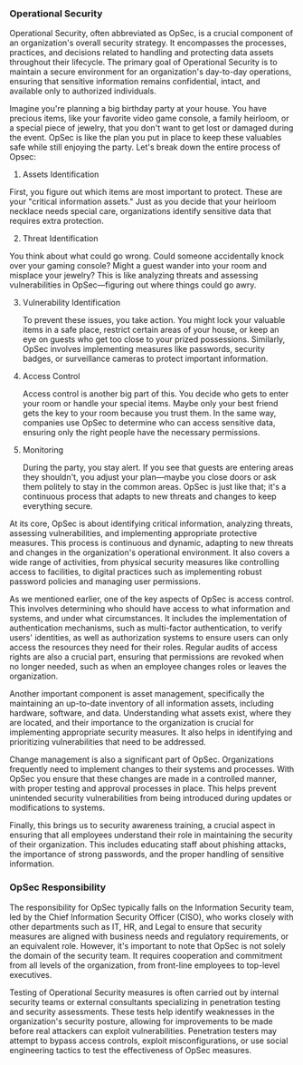 <h3>Operational Security</h3>

Operational Security, often abbreviated as OpSec, is a crucial component of an organization's overall security strategy. It encompasses the processes, practices, and decisions related to handling and protecting data assets throughout their lifecycle. The primary goal of Operational Security is to maintain a secure environment for an organization's day-to-day operations, ensuring that sensitive information remains confidential, intact, and available only to authorized individuals.

Imagine you're planning a big birthday party at your house. You have precious items, like your favorite video game console, a family heirloom, or a special piece of jewelry, that you don't want to get lost or damaged during the event. OpSec is like the plan you put in place to keep these valuables safe while still enjoying the party. Let's break down the entire process of Opsec:

1. Assets Identification

First, you figure out which items are most important to protect. These are your "critical information assets." Just as you decide that your heirloom necklace needs special care, organizations identify sensitive data that requires extra protection.

2. Threat Identification

You think about what could go wrong. Could someone accidentally knock over your gaming console? Might a guest wander into your room and misplace your jewelry? This is like analyzing threats and assessing vulnerabilities in OpSec—figuring out where things could go awry.

3. Vulnerability Identification

   To prevent these issues, you take action. You might lock your valuable items in a safe place, restrict certain areas of your house, or keep an eye on guests who get too close to your prized possessions. Similarly, OpSec involves implementing measures like passwords, security badges, or surveillance cameras to protect important information.

4. Access Control

   Access control is another big part of this. You decide who gets to enter your room or handle your special items. Maybe only your best friend gets the key to your room because you trust them. In the same way, companies use OpSec to determine who can access sensitive data, ensuring only the right people have the necessary permissions.

5. Monitoring

   During the party, you stay alert. If you see that guests are entering areas they shouldn't, you adjust your plan—maybe you close doors or ask them politely to stay in the common areas. OpSec is just like that; it's a continuous process that adapts to new threats and changes to keep everything secure.

At its core, OpSec is about identifying critical information, analyzing threats, assessing vulnerabilities, and implementing appropriate protective measures. This process is continuous and dynamic, adapting to new threats and changes in the organization's operational environment. It also covers a wide range of activities, from physical security measures like controlling access to facilities, to digital practices such as implementing robust password policies and managing user permissions.

As we mentioned earlier, one of the key aspects of OpSec is access control. This involves determining who should have access to what information and systems, and under what circumstances. It includes the implementation of authentication mechanisms, such as multi-factor authentication, to verify users' identities, as well as authorization systems to ensure users can only access the resources they need for their roles. Regular audits of access rights are also a crucial part, ensuring that permissions are revoked when no longer needed, such as when an employee changes roles or leaves the organization.

Another important component is asset management, specifically the maintaining an up-to-date inventory of all information assets, including hardware, software, and data. Understanding what assets exist, where they are located, and their importance to the organization is crucial for implementing appropriate security measures. It also helps in identifying and prioritizing vulnerabilities that need to be addressed.

Change management is also a significant part of OpSec. Organizations frequently need to implement changes to their systems and processes. With OpSec you ensure that these changes are made in a controlled manner, with proper testing and approval processes in place. This helps prevent unintended security vulnerabilities from being introduced during updates or modifications to systems.

Finally, this brings us to security awareness training, a crucial aspect in ensuring that all employees understand their role in maintaining the security of their organization. This includes educating staff about phishing attacks, the importance of strong passwords, and the proper handling of sensitive information.

<h3> OpSec Responsibility </h3>

The responsibility for OpSec typically falls on the Information Security team, led by the Chief Information Security Officer (CISO), who works closely with other departments such as IT, HR, and Legal to ensure that security measures are aligned with business needs and regulatory requirements, or an equivalent role. However, it's important to note that OpSec is not solely the domain of the security team. It requires cooperation and commitment from all levels of the organization, from front-line employees to top-level executives.

Testing of Operational Security measures is often carried out by internal security teams or external consultants specializing in penetration testing and security assessments. These tests help identify weaknesses in the organization's security posture, allowing for improvements to be made before real attackers can exploit vulnerabilities. Penetration testers may attempt to bypass access controls, exploit misconfigurations, or use social engineering tactics to test the effectiveness of OpSec measures.
